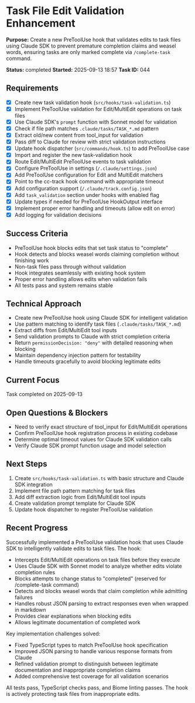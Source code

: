 # Task File Edit Validation Enhancement

**Purpose:** Create a new PreToolUse hook that validates edits to task files using Claude SDK to prevent premature completion claims and weasel words, ensuring tasks are only marked complete via `/complete-task` command.

**Status:** completed
**Started:** 2025-09-13 18:57
**Task ID:** 044

## Requirements
- [x] Create new task validation hook (`src/hooks/task-validation.ts`)
- [x] Implement PreToolUse validation for Edit/MultiEdit operations on task files
- [x] Use Claude SDK's `prompt` function with Sonnet model for validation
- [x] Check if file path matches `.claude/tasks/TASK_*.md` pattern
- [x] Extract old/new content from tool_input for validation
- [x] Pass diff to Claude for review with strict validation instructions
- [x] Update hook dispatcher (`src/commands/hook.ts`) to add PreToolUse case
- [x] Import and register the new task-validation hook
- [x] Route Edit/MultiEdit PreToolUse events to task validation
- [x] Configure PreToolUse in settings (`/.claude/settings.json`)
- [x] Add PreToolUse configuration for Edit and MultiEdit matchers
- [x] Point to the cc-track hook command with appropriate timeout
- [x] Add configuration support (`/.claude/track.config.json`)
- [x] Add `task_validation` section under hooks with enabled flag
- [x] Update types if needed for PreToolUse HookOutput interface
- [x] Implement proper error handling and timeouts (allow edit on error)
- [x] Add logging for validation decisions

## Success Criteria
- PreToolUse hook blocks edits that set task status to "complete"
- Hook detects and blocks weasel words claiming completion without finishing work
- Non-task files pass through without validation
- Hook integrates seamlessly with existing hook system
- Proper error handling allows edits when validation fails
- All tests pass and system remains stable

## Technical Approach
- Create new PreToolUse hook using Claude SDK for intelligent validation
- Use pattern matching to identify task files (`.claude/tasks/TASK_*.md`)
- Extract diffs from Edit/MultiEdit tool inputs
- Send validation prompts to Claude with strict completion criteria
- Return `permissionDecision: "deny"` with detailed reasoning when blocking
- Maintain dependency injection pattern for testability
- Handle timeouts gracefully to avoid blocking legitimate edits

## Current Focus

Task completed on 2025-09-13

## Open Questions & Blockers
- Need to verify exact structure of tool_input for Edit/MultiEdit operations
- Confirm PreToolUse hook registration process in existing codebase
- Determine optimal timeout values for Claude SDK validation calls
- Verify Claude SDK prompt function usage and model selection

## Next Steps
1. Create `src/hooks/task-validation.ts` with basic structure and Claude SDK integration
2. Implement file path pattern matching for task files
3. Add diff extraction logic from Edit/MultiEdit tool inputs
4. Create validation prompt template for Claude SDK
5. Update hook dispatcher to register PreToolUse validation

## Recent Progress

Successfully implemented a PreToolUse validation hook that uses Claude SDK to intelligently validate edits to task files. The hook:

- Intercepts Edit/MultiEdit operations on task files before they execute
- Uses Claude SDK with Sonnet model to analyze whether edits violate completion rules
- Blocks attempts to change status to "completed" (reserved for /complete-task command)
- Detects and blocks weasel words that claim completion while admitting failures
- Handles robust JSON parsing to extract responses even when wrapped in markdown
- Provides clear explanations when blocking edits
- Allows legitimate documentation of completed work

Key implementation challenges solved:
- Fixed TypeScript types to match PreToolUse hook specification
- Improved JSON parsing to handle various response formats from Claude
- Refined validation prompt to distinguish between legitimate documentation and inappropriate completion claims
- Added comprehensive test coverage for all validation scenarios

All tests pass, TypeScript checks pass, and Biome linting passes. The hook is actively protecting task files from inappropriate edits.

<!-- github_issue: 29 -->
<!-- github_url: https://github.com/cahaseler/cc-track/issues/29 -->
<!-- issue_branch: 29-task-file-edit-validation-enhancement -->